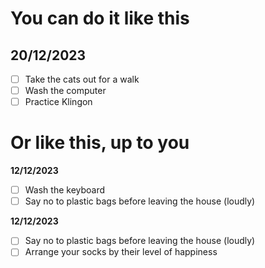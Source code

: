 <!-- A markdown productivity extension. -->
<!-- Right now, I'm just making a todo extension -->
<!-- The idea is to use vscode's built-in feature to help boost your productivity. -->
<!-- Each new feature should not get in the way of the default markdown rendering -->

<!-- The first example is a date block. A date block can be surrounded by any valid markdown syntax, be it #, **date**, _date_, etc, as long as the date is the only digits or text characters on that same line. -->
<!-- Every single list item inside will be a part of the todos -->

<!-- More than -->

# You can do it like this

## **20/12/2023**

- [ ] Take the cats out for a walk
- [ ] Wash the computer
- [ ] Practice Klingon

# Or like this, up to you

**12/12/2023**

- [ ] Wash the keyboard
- [ ] Say no to plastic bags before leaving the house (loudly)

**12/12/2023**

- [ ] Say no to plastic bags before leaving the house (loudly)
- [ ] Arrange your socks by their level of happiness
